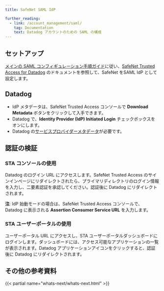 ```yaml
---
title: SafeNet SAML IdP

further_reading:
  - link: /account_management/saml/
    tag: Documentation
    text: Datadog アカウントのための SAML の構成
---
```

## セットアップ

[メインの SAML コンフィギュレーション手順ガイド][1]に従い、[SafeNet Trusted Access for Datadog][2] のドキュメントを参照して、SafeNet をSAML IdP として設定します。

## Datadog

* IdP メタデータは、SafeNet Trusted Access コンソールで **Download Metadata** ボタンをクリックして入手できます。
* Datadog で、**Identity Provider (IdP) Initiated Login** チェックボックスをオンにします。
* Datadog の[サービスプロバイダーメタデータ][3]が必要です。

## 認証の検証

### STA コンソールの使用

Datadog のログイン URL にアクセスします。SafeNet Trusted Access のサインインページにリダイレクトされたら、プライマリディレクトリのログイン情報を入力し、二要素認証を承認してください。認証後に Datadog にリダイレクトされます。

**注**: IdP 始動モードの場合は、SafeNet Trusted Access コンソールで、Datadog に表示される **Assertion Consumer Service URL** を入力します。

### STA ユーザーポータルの使用

ユーザーポータル URL にアクセスし、STA ユーザーポータルダッシュボードにログインします。ダッシュボードには、アクセス可能なアプリケーションの一覧が表示されます。Datadog アプリケーションアイコンをクリックすると、認証後に Datadog にリダイレクトされます。

## その他の参考資料

{{< partial name="whats-next/whats-next.html" >}}

[1]: /ja/account_management/saml/#configure-saml
[2]: https://resources.safenetid.com/help/Datadog/Index.htm
[3]: https://app.datadoghq.com/account/saml/metadata.xml
